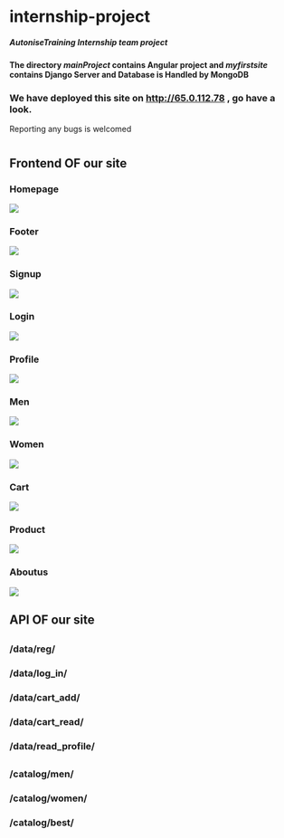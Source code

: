 # internship-project
##### AutoniseTraining Internship team project
#### The directory *mainProject* contains **Angular** project and *myfirstsite* contains **Django** Server and Database is Handled by **MongoDB**

### We have deployed this site on http://65.0.112.78 , go have a look.
Reporting any bugs is welcomed
#
## Frontend OF our site
### Homepage
![](Demoss/Homepage.jpeg)
### Footer
![](Demoss/Footer.jpeg)
### Signup
![](Demoss/Signup.jpeg)
### Login
![](Demoss/Login.jpeg)
### Profile
![](Demoss/Profile.jpeg)
### Men
![](Demoss/Men.jpeg)
### Women
![](Demoss/Women.jpeg)
### Cart
![](Demoss/Cart.jpeg)
### Product
![](Demoss/Product.jpeg)
### Aboutus
![](Demoss/Aboutus.jpeg)


## API OF our site 
##
### /data/reg/ 
### /data/log_in/
### /data/cart_add/ 
### /data/cart_read/ 
### /data/read_profile/ 
##
### /catalog/men/ 
### /catalog/women/ 
### /catalog/best/
